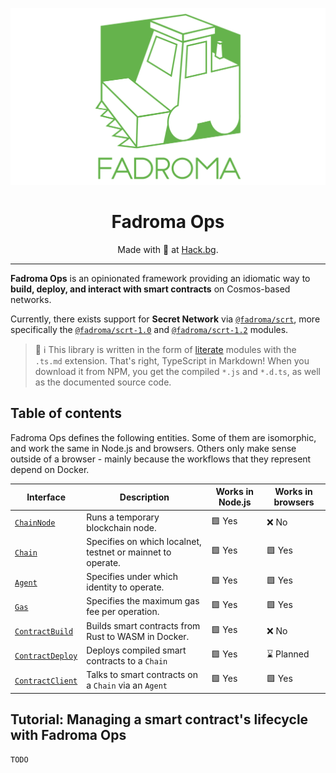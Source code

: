 <div align="center">

![](/doc/logo.svg)

# Fadroma Ops

Made with 💚  at [Hack.bg](https://hack.bg).

---

</div>

**Fadroma Ops** is an opinionated framework providing an idiomatic way to
**build, deploy, and interact with smart contracts** on Cosmos-based networks.

Currently, there exists support for **Secret Network** via [`@fadroma/scrt`](../scrt),
more specifically the [`@fadroma/scrt-1.0`](../scrt-1.0) and
[`@fadroma/scrt-1.2`](../scrt-1.2) modules.

> 🐘 ℹ️  This library is written in the form of [literate](https://github.com/hackbg/ganesha)
> modules with the `.ts.md` extension. That's right, TypeScript in Markdown!
> When you download it from NPM, you get the compiled `*.js` and `*.d.ts`,
> as well as the documented source code.

## Table of contents

Fadroma Ops defines the following entities. Some of them are isomorphic, and work the same
in Node.js and browsers. Others only make sense outside of a browser - mainly because the workflows
that they represent depend on Docker.

<div align="center">

|Interface                                     |Description                                                |Works in Node.js|Works in browsers|
|----------------------------------------------|-----------------------------------------------------------|----------------|-----------------|
|[`ChainNode`](./src/ChainNode.ts.md)          |Runs a temporary blockchain node.                          |🟩 Yes          |❌ No            |
|[`Chain`](./src/Chain.ts.md)                  |Specifies on which localnet, testnet or mainnet to operate.|🟩 Yes          |🟩 Yes           |
|[`Agent`](./src/Agent.ts.md)                  |Specifies under which identity to operate.                 |🟩 Yes          |🟩 Yes           |
|[`Gas`](./src/Gas.ts.md)                      |Specifies the maximum gas fee per operation.               |🟩 Yes          |🟩 Yes           |
|[`ContractBuild`](./src/ContractBuild.ts.md)  |Builds smart contracts from Rust to WASM in Docker.        |🟩 Yes          |❌ No            |
|[`ContractDeploy`](./src/ContractDeploy.ts.md)|Deploys compiled smart contracts to a `Chain`              |🟩 Yes          |⌛ Planned       |
|[`ContractClient`](./src/ContractClient.ts.md)|Talks to smart contracts on a `Chain` via an `Agent`       |🟩 Yes          |🟩 Yes           |

</div>

## Tutorial: Managing a smart contract's lifecycle with Fadroma Ops

`TODO`
